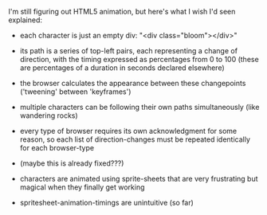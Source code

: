 I'm still figuring out HTML5 animation, but here's what I wish I'd seen explained:

- each character is just an empty div: "\<div class="bloom">\</div>"

- its path is a series of top-left pairs, each representing a change of direction, with the timing expressed as percentages from 0 to 100 (these are percentages of a duration in seconds declared elsewhere)

- the browser calculates the appearance between these changepoints ('tweening' between 'keyframes')

- multiple characters can be following their own paths simultaneously (like wandering rocks)

- every type of browser requires its own acknowledgment for some reason, so each list of direction-changes must be repeated identically for each browser-type

- (maybe this is already fixed???)

- characters are animated using sprite-sheets that are very frustrating but magical when they finally get working

- spritesheet-animation-timings are unintuitive (so far)

